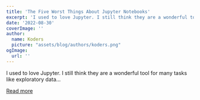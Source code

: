 ```yaml
---
title: 'The Five Worst Things About Jupyter Notebooks'
excerpt: 'I used to love Jupyter. I still think they are a wonderful tool for many tasks like exploratory data...'
date: '2022-08-30'
coverImage: ''
author:
  name: Koders
  picture: "assets/blog/authors/koders.png"
ogImage:
  url: ''
---
```


I used to love Jupyter. I still think they are a wonderful tool for many tasks like exploratory data...

[Read more](https://dev.to/chainguns/the-five-worst-things-about-jupyter-notebooks-5d4o)
